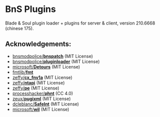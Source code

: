 # BnS Plugins

Blade & Soul plugin loader + plugins for server & client, version 210.6668 (chinese 175).


## Acknowledgements:
- [bnsmodpolice/**bnspatch**][1.0] (MIT License)
- [bnsmodpolice/**pluginloader**][1.1] (MIT License)
- [microsoft/**Detours**][1.2] (MIT License)
- [fmtlib/**fmt**][1.3]
- [zeffy/**cx_fnv1a**][1.4] (MIT License)
- [zeffy/**ntapi**][1.5] (MIT License)
- [zeffy/**pe**][1.6] (MIT License)
- [processhacker/**phnt**][1.7] (CC 4.0)
- [zeux/**pugixml**][1.8] (MIT License)
- [dcleblanc/**SafeInt**][1.9] (MIT License)
- [microsoft/**wil**][1.10] (MIT License)

[1.0]: https://github.com/bnsmodpolice/bnspatch
[1.1]: https://github.com/bnsmodpolice/pluginloader
[1.2]: https://github.com/microsoft/Detours
[1.3]: https://github.com/fmtlib/fmt
[1.4]: https://github.com/zeffy/cx_fnv1a
[1.5]: https://github.com/zeffy/ntapi
[1.6]: https://github.com/zeffy/pe
[1.7]: https://github.com/processhacker/phnt
[1.8]: https://github.com/zeux/pugixml
[1.9]: https://github.com/dcleblanc/SafeInt
[1.10]: https://github.com/microsoft/wil
